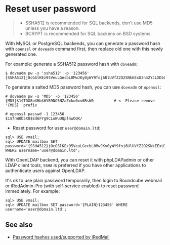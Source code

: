 # Reset user password

> * SSHA512 is recommended for SQL backends, don't use MD5 unless you have a reason.
> * BCRYPT is recommended for SQL backens on BSD systems.

With MySQL or PostgreSQL backends, you can generate a password hash with
`openssl` or `doveadm` command first, then replace old one with this newly
generated one.

For example: generate a SSHA512 password hash with `doveadm`:

```
$ doveadm pw -s 'ssha512' -p '123456'
{SSHA512}jOcGSlKEz95VeuLGecbL0MwJKy0yWY9foj6UlUVfZ2O2SNkEExU3n42YJLXDbLnu3ghnIRBkwDMsM31q7OI0jY5B/5E=
```

To generate a salted MD5 password hash, you can use `doveadm` or `openssl`:

```
# doveadm pw -s 'MD5' -p '123456'
{MD5}$1$TDG8oXHb$6YB9NO5NZaZxku0xv6RsW0         # <- Please remove '{MD5}' prefix

# openssl passwd -1 123456
$1$fnWOb5X8$Ed6FYg9CLuWuUQplnwOQK/
```

* Reset password for user `user@domain.ltd`:

```
sql> USE vmail;
sql> UPDATE mailbox SET password='{SSHA512}jOcGSlKEz95VeuLGecbL0MwJKy0yWY9foj6UlUVfZ2O2SNkEExU3n42YJLXDbLnu3ghnIRBkwDMsM31q7OI0jY5B/5E=' WHERE username='user@domain.ltd';
```

With OpenLDAP backend, you can reset it with phpLDAPadmin or other LDAP client
tools, `SSHA` is preferred if you have other applications to authenticate
users against OpenLDAP.

It's ok to use plain password temporarily, then login to Roundcube webmail
or iRedAdmin-Pro (with self-service enabled) to reset password immediately.
For example:

```
sql> USE vmail;
sql> UPDATE mailbox SET password='{PLAIN}123456' WHERE username='user@domain.ltd';
```

## See also

* [Password hashes used/supported by iRedMail](./password.hashes.html)

